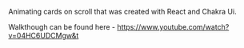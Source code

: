 Animating cards on scroll that was created with React and Chakra Ui.

Walkthough can be found here - https://www.youtube.com/watch?v=04HC6UDCMgw&t
